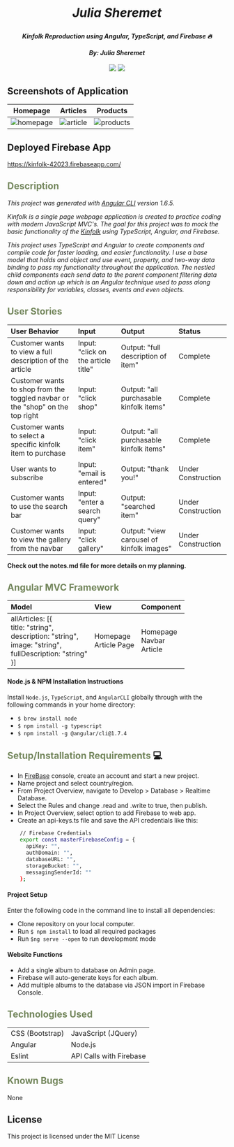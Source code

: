 # _<p align="center">Julia Sheremet</p>_

#### _<p align="center">Kinfolk Reproduction using Angular, TypeScript, and Firebase :fire:</p>_

#### _**<p align="center">By: Julia Sheremet</p>**_

<p align="center">  
<a href="https://opensource.org/licenses/MIT"><img src="https://img.shields.io/badge/license-MIT-blue.svg"></a>
<a href="https://github.com/RichardLitt/standard-readme"><img src="https://img.shields.io/badge/readme%20style-standard-brightgreen.svg?style=flat-square"></a>
</p>

## Screenshots of Application

|  Homepage | Articles | Products |
| ------------- | ------------- | ------------- |
| ![homepage](assets/img/homepage.png) | ![article](assets/img/article.png) | ![products](assets/img/product.png) |

## Deployed Firebase App
https://kinfolk-42023.firebaseapp.com/

## <span style="color:#74875d;">Description</span>
_This project was generated with [Angular CLI](https://github.com/angular/angular-cli) version 1.6.5._

_Kinfolk is a single page webpage application is created to practice coding with modern JavaScript MVC's. The goal for this project was to mock the basic functionality of the <a href="https://kinfolk.com/shop/">Kinfolk</a> using TypeScript, Angular, and Firebase._

_This project uses TypeScript and Angular to create  components and compile code for faster loading, and easier functionality. I use a base model that holds and object and use event, property, and two-way data binding to pass my functionality throughout the application. The nestled child components each send data to the parent component filtering data down and action up which is an Angular technique used to pass along responsibility for variables, classes, events and even objects._

## <span style="color:#74875d;">User Stories</span>

| User Behavior | Input | Output | Status |
| :------------- | :------------- | :------------- |  :------------- |
| Customer wants to view a full description of the article | Input: "click on the article title" | Output: "full description of item" | Complete |
| Customer wants to shop from the toggled navbar or the "shop" on the top right | Input: "click shop" | Output: "all purchasable kinfolk items" | Complete |
| Customer wants to select a specific kinfolk item to purchase | Input: "click item" | Output: "all purchasable kinfolk items" |  Complete |
| User wants to subscribe | Input: "email is entered" | Output: "thank you!" |  Under Construction |
| Customer wants to use the search bar | Input: "enter a search query" | Output: "searched item" |  Under Construction |
| Customer wants to view the gallery from the navbar | Input: "click gallery" | Output: "view carousel of kinfolk images" |  Under Construction |

<strong>Check out the notes.md file for more details on my planning.</strong>

## <span style="color:#74875d;">Angular MVC Framework</span>

| Model | View | Component |
| :------------- | :------------- | :------------- |
| allArticles: [{<br> title: "string",<br> description: "string",<br> image: "string",<br> fullDescription: "string"<br> }]<br> | Homepage<br> Article Page | Homepage<br> Navbar<br> Article |

#### Node.js & NPM Installation Instructions
  Install `Node.js`, `TypeScript`, and `AngularCLI` globally through with the following commands in your home directory:
   * `$ brew install node`
   * `$ npm install -g typescript`    
   * `$ npm install -g @angular/cli@1.7.4`

## <span style="color:#74875d;">Setup/Installation Requirements</span> :computer:
* In <a href="https://firebase.google.com/">FireBase</a> console, create an account and start a new project.
* Name project and select country/region.
* From Project Overview, navigate to Develop > Database > Realtime Database.
* Select the Rules and change .read and .write to true, then publish.
* In Project Overview, select option to add Firebase to web app.
* Create an api-keys.ts file and save the API credentials like this:
````sh
    // Firebase Credentials
    export const masterFirebaseConfig = {
      apiKey: "",
      authDomain: "",
      databaseURL: "",
      storageBucket: "",
      messagingSenderId: ""
    };
````

#### Project Setup
  Enter the following code in the command line to install all dependencies:
  * Clone repository on your local computer.
  * Run `$ npm install` to load all required packages
  * Run `$ng serve --open` to run development mode

#### Website Functions
  * Add a single album to database on Admin page.
  * Firebase will auto-generate keys for each album.
  * Add multiple albums to the database via JSON import in Firebase Console.

## <span style="color:#74875d;">Technologies Used</span>
|  |  |
| :------------- | :------------- |
| CSS (Bootstrap) | JavaScript (JQuery) |
| Angular | Node.js |
| Eslint | API Calls with Firebase |

## <span style="color:#74875d;">Known Bugs</span>
None

## License

This project is licensed under the MIT License
